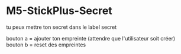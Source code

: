 # M5-StickPlus-Secret

tu peux mettre ton secret dans le label secret

bouton a = ajouter ton empreinte (attendre que l'utilisateur soit créer) \
bouton b = reset des empreintes
